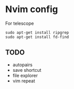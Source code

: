 # Nvim config

For telescope

```
sudo apt-get install ripgrep
sudo apt-get install fd-find
```

## TODO

* autopairs
* save shortcut
* file explorer
* vim repeat
